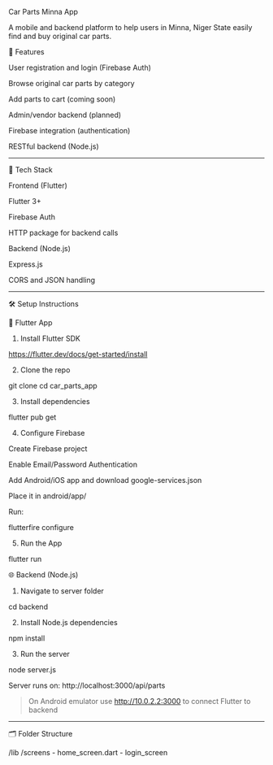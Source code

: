 Car Parts Minna App

A mobile and backend platform to help users in Minna, Niger State easily find and buy original car parts.

🧩 Features

User registration and login (Firebase Auth)

Browse original car parts by category

Add parts to cart (coming soon)

Admin/vendor backend (planned)

Firebase integration (authentication)

RESTful backend (Node.js)



---

🚀 Tech Stack

Frontend (Flutter)

Flutter 3+

Firebase Auth

HTTP package for backend calls


Backend (Node.js)

Express.js

CORS and JSON handling



---

🛠 Setup Instructions

📱 Flutter App

1. Install Flutter SDK

https://flutter.dev/docs/get-started/install



2. Clone the repo



git clone <your-repo-url>
cd car_parts_app

3. Install dependencies



flutter pub get

4. Configure Firebase

Create Firebase project

Enable Email/Password Authentication

Add Android/iOS app and download google-services.json

Place it in android/app/

Run:




flutterfire configure

5. Run the App



flutter run

🌐 Backend (Node.js)

1. Navigate to server folder



cd backend

2. Install Node.js dependencies



npm install

3. Run the server



node server.js

Server runs on: http://localhost:3000/api/parts

> On Android emulator use http://10.0.2.2:3000 to connect Flutter to backend




---

🗂 Folder Structure

/lib
  /screens
    - home_screen.dart
    - login_screen

